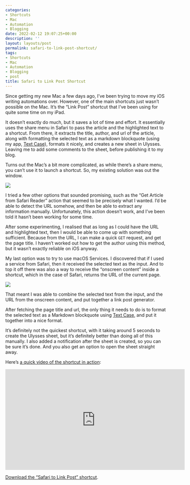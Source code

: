 ```yaml
---
categories:
- Shortcuts
- Mac
- Automation
- Blogging
date: 2022-02-12 19:07:25+00:00
description: ''
layout: layouts/post
permalink: safari-to-link-post-shortcut/
tags:
- Shortcuts
- Mac
- Automation
- Blogging
- post
title: Safari to Link Post Shortcut
---
```


Since getting my new Mac a few days ago, I’ve been trying to move my iOS writing automations over. However, one of the main shortcuts just wasn’t possible on the Mac. It’s the “Link Post” shortcut that I’ve been using for quite some time on my iPad.

It doesn’t exactly do much, but it saves a lot of time and effort. It essentially uses the share menu in Safari to pass the article and the highlighted text to a shortcut. From there, it extracts the title, author, and url of the article, along with formatting the selected text as a markdown blockquote (using my app, [Text Case](https://textcase.app)), formats it nicely, and creates a new sheet in Ulysses. Leaving me to add some comments to the sheet, before publishing it to my blog.

Turns out the Mac’s a bit more complicated, as while there’s a share menu, you can’t use it to launch a shortcut. So, my existing solution was out the window.

<img src="https://cdn.chrishannah.me/images/2022/02/Screenshot-2022-02-12-at-18.04.27.png" caption="">

I tried a few other options that sounded promising, such as the “Get Article from Safari Reader” action that seemed to be precisely what I wanted. I’d be able to detect the URL somehow, and then be able to extract any information manually. Unfortunately, this action doesn’t work, and I’ve been told it hasn’t been working for some time.

After some experimenting, I realised that as long as I could have the URL and highlighted text, then I would be able to come up with something sufficient. Because from the URL, I can make a quick `GET` request, and get the page title. I haven’t worked out how to get the author using this method, but it wasn’t exactly reliable on iOS anyway.

My last option was to try to use macOS Services. I discovered that if I used a service from Safari, then it received the selected text as the input. And to top it off there was also a way to receive the “onscreen content” inside a shortcut, which in the case of Safari, returns the URL of the current page.

<img src="https://cdn.chrishannah.me/images/2022/02/Screenshot-2022-02-12-at-17.50.10.png" caption="">

That meant I was able to combine the selected text from the input, and the URL from the onscreen content, and put together a link post generator.

After fetching the page title and url, the only thing it needs to do is to format the selected text as a Markdown blockquote using [Text Case](https://textcase.app/), and put it together into a nice format.

It’s definitely not the quickest shortcut, with it taking around 5 seconds to create the Ulysses sheet, but it’s definitely better than doing all of this manually. I also added a notification after the sheet is created, so you can be sure it’s done. And you also get an option to open the sheet straight away.

Here’s [a quick video of the shortcut in action](https://youtu.be/PPQrfas7YTI):

<iframe width="560" height="315" src="https://www.youtube.com/embed/PPQrfas7YTI" title="YouTube video player" frameborder="0" allow="accelerometer; autoplay; clipboard-write; encrypted-media; gyroscope; picture-in-picture" allowfullscreen></iframe>

[Download the “Safari to Link Post” shortcut](https://www.icloud.com/shortcuts/aa95d985e2074caca928816ce4896d12).
